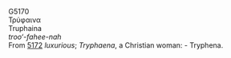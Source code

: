 G5170  
Τρύφαινα  
Truphaina  
*troo‘-fahee-nah*  
From [5172](g5172) *luxurious*; *Tryphaena*, a Christian woman: -
Tryphena.  
